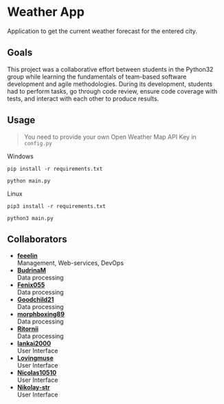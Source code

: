 # Weather App
Application to get the current weather forecast for the entered city. 

## Goals
This project was a collaborative effort between students in the Python32 group while learning the fundamentals of team-based software development and agile methodologies. During its development, students had to perform tasks, go through code review, 
ensure code coverage with tests, and interact with each other to produce results.

## Usage

> You need to provide your own Open Weather Map API Key in `config.py`

Windows

`pip install -r requirements.txt`

`python main.py`

Linux

`pip3 install -r requirements.txt`

`python3 main.py`


## Collaborators

- **[feeelin](https://github.com/feeelin)**<br>Management, Web-services, DevOps
- **[BudrinaM](https://github.com/BudrinaM)**<br>Data processing
- **[Fenix055](https://github.com/Fenix055)**<br>Data processing
- **[Goodchild21](https://github.com/Goodchild21)**<br>Data processing
- **[morphboxing89](https://github.com/morphboxing89)**<br>Data processing
- **[Ritornii](https://github.com/Ritornii)** <br>Data processing
- **[lankai2000](https://github.com/lankai2000)** <br>User Interface
- **[Lovingmuse](https://github.com/Lovingmuse)** <br>User Interface
- **[Nicolas10510](https://github.com/Nicolas10510)** <br>User Interface
- **[Nikolay-str](https://github.com/Nikolay-str)** <br>User Interface
